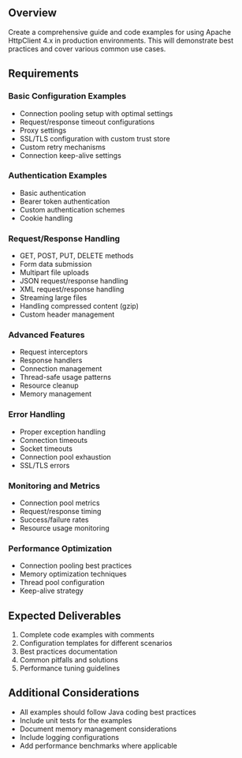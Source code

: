 ## Overview

Create a comprehensive guide and code examples for using Apache HttpClient 4.x in production environments. This will
demonstrate best practices and cover various common use cases.

## Requirements

### Basic Configuration Examples

- Connection pooling setup with optimal settings
- Request/response timeout configurations
- Proxy settings
- SSL/TLS configuration with custom trust store
- Custom retry mechanisms
- Connection keep-alive settings

### Authentication Examples

- Basic authentication
- Bearer token authentication
- Custom authentication schemes
- Cookie handling

### Request/Response Handling

- GET, POST, PUT, DELETE methods
- Form data submission
- Multipart file uploads
- JSON request/response handling
- XML request/response handling
- Streaming large files
- Handling compressed content (gzip)
- Custom header management

### Advanced Features

- Request interceptors
- Response handlers
- Connection management
- Thread-safe usage patterns
- Resource cleanup
- Memory management

### Error Handling

- Proper exception handling
- Connection timeouts
- Socket timeouts
- Connection pool exhaustion
- SSL/TLS errors

### Monitoring and Metrics

- Connection pool metrics
- Request/response timing
- Success/failure rates
- Resource usage monitoring

### Performance Optimization

- Connection pooling best practices
- Memory optimization techniques
- Thread pool configuration
- Keep-alive strategy

## Expected Deliverables

1. Complete code examples with comments
2. Configuration templates for different scenarios
3. Best practices documentation
4. Common pitfalls and solutions
5. Performance tuning guidelines

## Additional Considerations

- All examples should follow Java coding best practices
- Include unit tests for the examples
- Document memory management considerations
- Include logging configurations
- Add performance benchmarks where applicable
